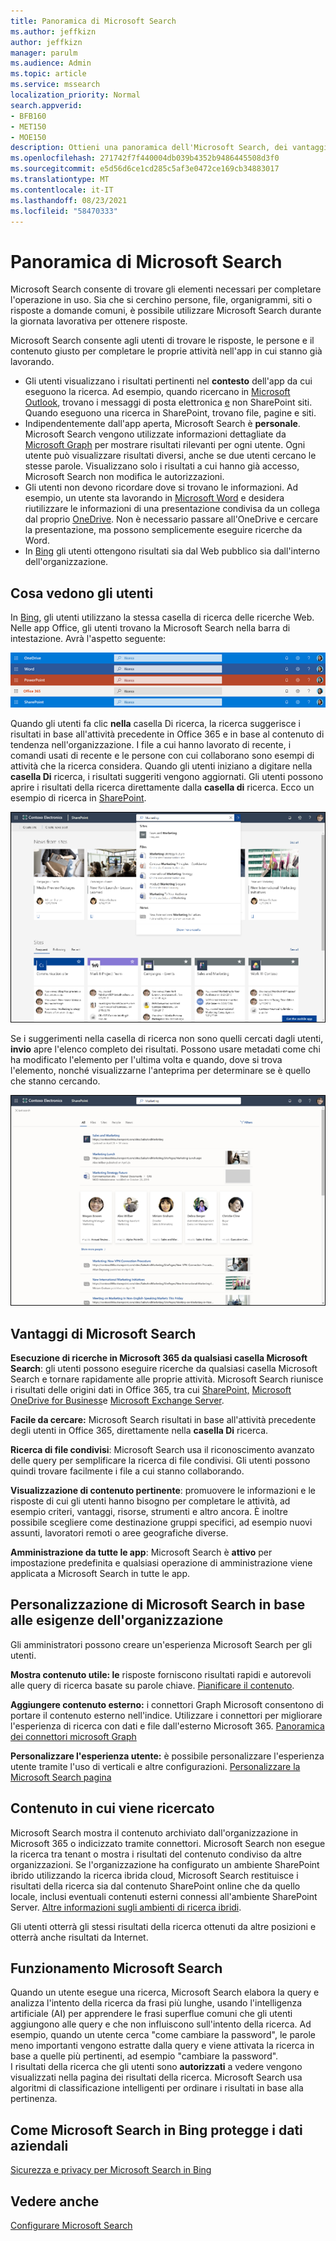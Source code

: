 ```yaml
---
title: Panoramica di Microsoft Search
ms.author: jeffkizn
author: jeffkizn
manager: parulm
ms.audience: Admin
ms.topic: article
ms.service: mssearch
localization_priority: Normal
search.appverid:
- BFB160
- MET150
- MOE150
description: Ottieni una panoramica dell'Microsoft Search, dei vantaggi e delle app che supportano Microsoft Search.
ms.openlocfilehash: 271742f7f440004db039b4352b9486445508d3f0
ms.sourcegitcommit: e5d56d6ce1cd285c5af3e0472ce169cb34883017
ms.translationtype: MT
ms.contentlocale: it-IT
ms.lasthandoff: 08/23/2021
ms.locfileid: "58470333"
---
```

# <a name="overview-of-microsoft-search"></a>Panoramica di Microsoft Search

Microsoft Search consente di trovare gli elementi necessari per completare l'operazione in uso. Sia che si cerchino persone, file, organigrammi, siti o risposte a domande comuni, è possibile utilizzare Microsoft Search durante la giornata lavorativa per ottenere risposte.

Microsoft Search consente agli utenti di trovare le risposte, le persone e il contenuto giusto per completare le proprie attività nell'app in cui stanno già lavorando.

- Gli utenti visualizzano i risultati pertinenti nel **contesto** dell'app da cui eseguono la ricerca. Ad esempio, quando ricercano in [Microsoft Outlook](https://www.microsoft.com/outlook), trovano i messaggi di posta elettronica [e](http://sharepoint.com/) non SharePoint siti. Quando eseguono una ricerca in SharePoint, trovano file, pagine e siti.
- Indipendentemente dall'app aperta, Microsoft Search è **personale**. Microsoft Search vengono utilizzate informazioni dettagliate da [Microsoft Graph](https://developer.microsoft.com/graph/) per mostrare risultati rilevanti per ogni utente. Ogni utente può visualizzare risultati diversi, anche se due utenti cercano le stesse parole. Visualizzano solo i risultati a cui hanno già accesso, Microsoft Search non modifica le autorizzazioni.
- Gli utenti non devono ricordare dove si trovano le informazioni. Ad esempio, un utente sta lavorando in [Microsoft Word](https://products.office.com/word) e desidera riutilizzare le informazioni di una presentazione condivisa da un collega dal proprio [OneDrive](https://onedrive.live.com/about/). Non è necessario passare all'OneDrive e cercare la presentazione, ma possono semplicemente eseguire ricerche da Word.
- In [Bing](https://bing.com) gli utenti ottengono risultati sia dal Web pubblico sia dall'interno dell'organizzazione.

## <a name="what-users-see"></a>Cosa vedono gli utenti

In [Bing](https://bing.com), gli utenti utilizzano la stessa casella di ricerca delle ricerche Web. Nelle app Office, gli utenti trovano la Microsoft Search nella barra di intestazione. Avrà l'aspetto seguente:

![Screenshot delle finestre dell'app con Microsoft Search nella barra dell'intestazione.](media/Headings_520.png)

Quando gli utenti fa clic **nella** casella Di ricerca, la ricerca suggerisce i risultati in base all'attività precedente in Office 365 e in base al contenuto di tendenza nell'organizzazione. I file a cui hanno lavorato di recente, i comandi usati di recente e le persone con cui collaborano sono esempi di attività che la ricerca considera. Quando gli utenti iniziano a digitare nella **casella Di** ricerca, i risultati suggeriti vengono aggiornati. Gli utenti possono aprire i risultati della ricerca direttamente dalla **casella di** ricerca. Ecco un esempio di ricerca in [SharePoint](http://sharepoint.com/).

![Screenshot della casella Microsoft Search con una query e risultati suggeriti.](media/SERP_text_520.png)

Se i suggerimenti nella casella di ricerca non sono quelli cercati dagli utenti, **invio** apre l'elenco completo dei risultati. Possono usare metadati come chi ha modificato l'elemento per l'ultima volta e quando, dove si trova l'elemento, nonché visualizzarne l'anteprima per determinare se è quello che stanno cercando.

![Screenshot della pagina dei Microsoft Search risultati.](media/search_box.png)

## <a name="benefits-of-microsoft-search"></a>Vantaggi di Microsoft Search

**Esecuzione di ricerche in Microsoft 365 da qualsiasi casella Microsoft Search**: gli utenti possono eseguire ricerche da qualsiasi casella Microsoft Search e tornare rapidamente alle proprie attività. Microsoft Search riunisce i risultati delle origini dati in Office 365, tra cui [SharePoint,](http://sharepoint.com/) [Microsoft OneDrive for Business](https://onedrive.live.com/about/business/)e [Microsoft Exchange Server](https://products.office.com/exchange/microsoft-exchange-server).

**Facile da cercare:** Microsoft Search risultati in base all'attività precedente degli utenti in Office 365, direttamente nella **casella Di** ricerca.

**Ricerca di file condivisi**: Microsoft Search usa il riconoscimento avanzato delle query per semplificare la ricerca di file condivisi. Gli utenti possono quindi trovare facilmente i file a cui stanno collaborando.

**Visualizzazione di contenuto pertinente**: promuovere le informazioni e le risposte di cui gli utenti hanno bisogno per completare le attività, ad esempio criteri, vantaggi, risorse, strumenti e altro ancora. È inoltre possibile scegliere come destinazione gruppi specifici, ad esempio nuovi assunti, lavoratori remoti o aree geografiche diverse.

**Amministrazione da tutte le app**: Microsoft Search è **attivo** per impostazione predefinita e qualsiasi operazione di amministrazione viene applicata a Microsoft Search in tutte le app.

## <a name="tailoring-microsoft-search-to-your-organization"></a>Personalizzazione di Microsoft Search in base alle esigenze dell'organizzazione

Gli amministratori possono creare un'esperienza Microsoft Search per gli utenti.

**Mostra contenuto utile: le** risposte forniscono risultati rapidi e autorevoli alle query di ricerca basate su parole chiave. [Pianificare il contenuto](plan-your-content.md).

**Aggiungere contenuto esterno:** i connettori Graph Microsoft consentono di portare il contenuto esterno nell'indice. Utilizzare i connettori per migliorare l'esperienza di ricerca con dati e file dall'esterno Microsoft 365. [Panoramica dei connettori microsoft Graph](connectors-overview.md)

**Personalizzare l'esperienza utente:** è possibile personalizzare l'esperienza utente tramite l'uso di verticali e altre configurazioni. [Personalizzare la Microsoft Search pagina](customize-search-page.md)

## <a name="what-content-is-searched"></a>Contenuto in cui viene ricercato

Microsoft Search mostra il contenuto archiviato dall'organizzazione in Microsoft 365 o indicizzato tramite connettori. Microsoft Search non esegue la ricerca tra tenant o mostra i risultati del contenuto condiviso da altre organizzazioni. Se l'organizzazione ha configurato un ambiente SharePoint ibrido utilizzando la ricerca ibrida cloud, Microsoft Search restituisce i risultati della ricerca sia dal contenuto SharePoint online che da quello locale, inclusi eventuali contenuti esterni connessi all'ambiente SharePoint Server. [Altre informazioni sugli ambienti di ricerca ibridi](/sharepoint/hybrid/learn-about-cloud-hybrid-search-for-sharepoint).

Gli utenti otterrà gli stessi risultati della ricerca ottenuti da altre posizioni e otterrà anche risultati da Internet.

## <a name="how-microsoft-search-works"></a>Funzionamento Microsoft Search

Quando un utente esegue una ricerca, Microsoft Search elabora la query e analizza l'intento della ricerca da frasi più lunghe, usando l'intelligenza artificiale (AI) per apprendere le frasi superflue comuni che gli utenti aggiungono alle query e che non influiscono sull'intento della ricerca. Ad esempio, quando un utente cerca "come cambiare la password", le parole meno importanti vengono estratte dalla query e viene attivata la ricerca in base a quelle più pertinenti, ad esempio "cambiare la password".  
I risultati della ricerca che gli utenti sono **autorizzati** a vedere vengono visualizzati nella pagina dei risultati della ricerca. Microsoft Search usa algoritmi di classificazione intelligenti per ordinare i risultati in base alla pertinenza.

## <a name="how-microsoft-search-in-bing-protects-your-company-data"></a>Come Microsoft Search in Bing protegge i dati aziendali

[Sicurezza e privacy per Microsoft Search in Bing](security-for-search.md)

## <a name="see-also"></a>Vedere anche

[Configurare Microsoft Search](setup-microsoft-search.md)